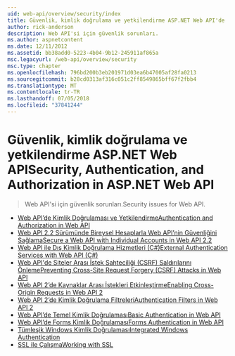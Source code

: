 ```yaml
---
uid: web-api/overview/security/index
title: Güvenlik, kimlik doğrulama ve yetkilendirme ASP.NET Web API'de | Microsoft Docs
author: rick-anderson
description: Web API'si için güvenlik sorunları.
ms.author: aspnetcontent
ms.date: 12/11/2012
ms.assetid: bb38add0-5223-4b04-9b12-245911af865a
msc.legacyurl: /web-api/overview/security
msc.type: chapter
ms.openlocfilehash: 796bd200b3eb201971d03ea6b47005af28fa0213
ms.sourcegitcommit: b28cd0313af316c051c2ff8549865bff67f2fbb4
ms.translationtype: MT
ms.contentlocale: tr-TR
ms.lasthandoff: 07/05/2018
ms.locfileid: "37841244"
---
```

<a name="security-authentication-and-authorization-in-aspnet-web-api"></a><span data-ttu-id="9606a-103">Güvenlik, kimlik doğrulama ve yetkilendirme ASP.NET Web API</span><span class="sxs-lookup"><span data-stu-id="9606a-103">Security, Authentication, and Authorization in ASP.NET Web API</span></span>
====================
> <span data-ttu-id="9606a-104">Web API'si için güvenlik sorunları.</span><span class="sxs-lookup"><span data-stu-id="9606a-104">Security issues for Web API.</span></span>


- [<span data-ttu-id="9606a-105">Web API’de Kimlik Doğrulaması ve Yetkilendirme</span><span class="sxs-lookup"><span data-stu-id="9606a-105">Authentication and Authorization in Web API</span></span>](authentication-and-authorization-in-aspnet-web-api.md)
- [<span data-ttu-id="9606a-106">Web API 2.2 Sürümünde Bireysel Hesaplarla Web API’nin Güvenliğini Sağlama</span><span class="sxs-lookup"><span data-stu-id="9606a-106">Secure a Web API with Individual Accounts in Web API 2.2</span></span>](individual-accounts-in-web-api.md)
- [<span data-ttu-id="9606a-107">Web API ile Dış Kimlik Doğrulama Hizmetleri (C#)</span><span class="sxs-lookup"><span data-stu-id="9606a-107">External Authentication Services with Web API (C#)</span></span>](external-authentication-services.md)
- [<span data-ttu-id="9606a-108">Web API'de Siteler Arası İstek Sahteciliği (CSRF) Saldırılarını Önleme</span><span class="sxs-lookup"><span data-stu-id="9606a-108">Preventing Cross-Site Request Forgery (CSRF) Attacks in Web API</span></span>](preventing-cross-site-request-forgery-csrf-attacks.md)
- [<span data-ttu-id="9606a-109">Web API 2’de Kaynaklar Arası İstekleri Etkinleştirme</span><span class="sxs-lookup"><span data-stu-id="9606a-109">Enabling Cross-Origin Requests in Web API 2</span></span>](enabling-cross-origin-requests-in-web-api.md)
- [<span data-ttu-id="9606a-110">Web API 2’de Kimlik Doğrulama Filtreleri</span><span class="sxs-lookup"><span data-stu-id="9606a-110">Authentication Filters in Web API 2</span></span>](authentication-filters.md)
- [<span data-ttu-id="9606a-111">Web API’de Temel Kimlik Doğrulaması</span><span class="sxs-lookup"><span data-stu-id="9606a-111">Basic Authentication in Web API</span></span>](basic-authentication.md)
- [<span data-ttu-id="9606a-112">Web API’de Forms Kimlik Doğrulaması</span><span class="sxs-lookup"><span data-stu-id="9606a-112">Forms Authentication in Web API</span></span>](forms-authentication.md)
- [<span data-ttu-id="9606a-113">Tümleşik Windows Kimlik Doğrulaması</span><span class="sxs-lookup"><span data-stu-id="9606a-113">Integrated Windows Authentication</span></span>](integrated-windows-authentication.md)
- [<span data-ttu-id="9606a-114">SSL ile Çalışma</span><span class="sxs-lookup"><span data-stu-id="9606a-114">Working with SSL</span></span>](working-with-ssl-in-web-api.md)
